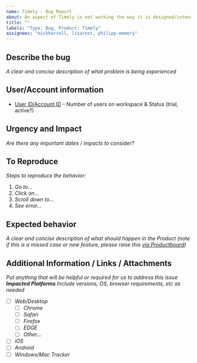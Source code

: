 ```yaml
---
name: Timely - Bug Report
about: An aspect of Timely is not working the way it is designed/intended to function
title: ""
labels: "Type: Bug, Product: Timely"
assignees: "nickhorrell, lisarost, philipp-memory"
---
```


## Describe the bug

_A clear and concise description of what problem is being experienced_

## User/Account information

- [User ID/Account ID](https://www..) - Number of users on workspace & Status (trial, active?)

## Urgency and Impact

_Are there any important dates / impacts to consider?_

## To Reproduce

_Steps to reproduce the behavior:_

1. _Go to..._
2. _Click on..._
3. _Scroll down to..._
4. _See error..._

## Expected behavior

_A clear and concise description of what should happen in the Product (note if this is a missed case or new feature, please raise this [via Productboard](https://memory.slab.com/posts/i-want-to-xxq3acvx))_

## Additional Information / Links / Attachments

_Put anything that will be helpful or required for us to address this issue_
**_Impacted Platforms_**
_Include versions, OS, browser requirements, etc as needed_

- [ ] _Web/Desktop_
  - [ ] _Chrome_
  - [ ] _Safari_
  - [ ] _Firefox_
  - [ ] _EDGE_
  - [ ] _Other..._
- [ ] _iOS_
- [ ] _Android_
- [ ] _Windows/Mac Tracker_

